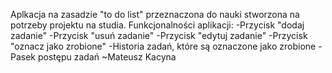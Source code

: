 Aplkacja na zasadzie "to do list" przeznaczona do nauki stworzona na potrzeby projektu na studia. 
Funkcjonalności aplikacji:
-Przycisk "dodaj zadanie"
-Przycisk "usuń zadanie"
-Przycisk "edytuj zadanie"
-Przycisk "oznacz jako zrobione"
-Historia zadań, które są oznaczone jako zrobione
-Pasek postępu zadań
                                                                    ~Mateusz Kacyna
